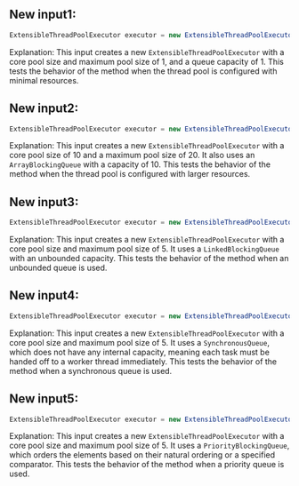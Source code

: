 ## New input1:
```java
ExtensibleThreadPoolExecutor executor = new ExtensibleThreadPoolExecutor("test", manager, 1, 1, 1000L, TimeUnit.MILLISECONDS, new ArrayBlockingQueue<>(1), Thread::new, new ThreadPoolExecutor.AbortPolicy());
```
Explanation: This input creates a new `ExtensibleThreadPoolExecutor` with a core pool size and maximum pool size of 1, and a queue capacity of 1. This tests the behavior of the method when the thread pool is configured with minimal resources.

## New input2:
```java
ExtensibleThreadPoolExecutor executor = new ExtensibleThreadPoolExecutor("test", manager, 10, 20, 1000L, TimeUnit.MILLISECONDS, new ArrayBlockingQueue<>(10), Thread::new, new ThreadPoolExecutor.AbortPolicy());
```
Explanation: This input creates a new `ExtensibleThreadPoolExecutor` with a core pool size of 10 and a maximum pool size of 20. It also uses an `ArrayBlockingQueue` with a capacity of 10. This tests the behavior of the method when the thread pool is configured with larger resources.

## New input3:
```java
ExtensibleThreadPoolExecutor executor = new ExtensibleThreadPoolExecutor("test", manager, 5, 5, 1000L, TimeUnit.MILLISECONDS, new LinkedBlockingQueue<>(), Thread::new, new ThreadPoolExecutor.AbortPolicy());
```
Explanation: This input creates a new `ExtensibleThreadPoolExecutor` with a core pool size and maximum pool size of 5. It uses a `LinkedBlockingQueue` with an unbounded capacity. This tests the behavior of the method when an unbounded queue is used.

## New input4:
```java
ExtensibleThreadPoolExecutor executor = new ExtensibleThreadPoolExecutor("test", manager, 5, 5, 1000L, TimeUnit.MILLISECONDS, new SynchronousQueue<>(), Thread::new, new ThreadPoolExecutor.AbortPolicy());
```
Explanation: This input creates a new `ExtensibleThreadPoolExecutor` with a core pool size and maximum pool size of 5. It uses a `SynchronousQueue`, which does not have any internal capacity, meaning each task must be handed off to a worker thread immediately. This tests the behavior of the method when a synchronous queue is used.

## New input5:
```java
ExtensibleThreadPoolExecutor executor = new ExtensibleThreadPoolExecutor("test", manager, 5, 5, 1000L, TimeUnit.MILLISECONDS, new PriorityBlockingQueue<>(), Thread::new, new ThreadPoolExecutor.AbortPolicy());
```
Explanation: This input creates a new `ExtensibleThreadPoolExecutor` with a core pool size and maximum pool size of 5. It uses a `PriorityBlockingQueue`, which orders the elements based on their natural ordering or a specified comparator. This tests the behavior of the method when a priority queue is used.